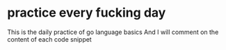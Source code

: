 # practice every fucking day
This is the daily practice of go language basics
And I will comment on the content of each code snippet
